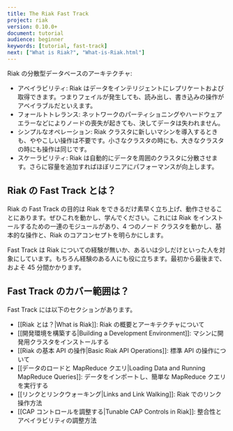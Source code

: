 ```yaml
---
title: The Riak Fast Track
project: riak
version: 0.10.0+
document: tutorial
audience: beginner
keywords: [tutorial, fast-track]
next: ["What is Riak?", "What-is-Riak.html"]
---
```


Riak の分散型データベースのアーキテクチャ:

* アベイラビリティ: Riak はデータをインテリジェントにレプリケートおよび取得できます。つまりフェイルが発生しても、読み出し、書き込みの操作がアベイラブルだといえます。
* フォールトトレランス: ネットワークのパーティショニングやハードウェアエラーなどによりノードの喪失が起きても、決してデータは失われません。
* シンプルなオペレーション: Riak クラスタに新しいマシンを導入するときも、ややこしい操作は不要です。小さなクラスタの時にも、大きなクラスタの時にも操作は同じです。
* スケーラビリティ: Riak は自動的にデータを周囲のクラスタに分散させます。さらに容量を追加すればほぼリニアにパフォーマンスが向上します。

## Riak の Fast Track とは？

Riak の Fast Track の目的は Riak をできるだけ素早く立ち上げ、動作させることにあります。ぜひこれを動かし、学んでください。これには Riak をインストールするための一連のモジュールがあり、4 つのノード クラスタを動かし、基本的な操作と、Riak のコアコンセプトを明らかにします。

Fast Track は Riak についての経験が無いか、あるいは少しだけといった人を対象にしています。もちろん経験のある人にも役に立ちます。最初から最後まで、およそ 45 分間かかります。

## Fast Track のカバー範囲は？

Fast Track には以下のセクションがあります。

* [[Riak とは？|What is Riak]]: Riak の概要とアーキテクチャについて
* [[開発環境を構築する|Building a Development Environment]]: マシンに開発用クラスタをインストールする
* [[Riak の基本 API の操作|Basic Riak API Operations]]:  標準 API の操作について
* [[データのロードと MapReduce クエリ|Loading Data and Running MapReduce Queries]]: データをインポートし、簡単な MapReduce クエリを実行する
* [[リンクとリンクウォーキング|Links and Link Walking]]:  Riak でのリンク操作方法
* [[CAP コントロールを調整する|Tunable CAP Controls in Riak]]:  整合性とアベイラビリティの調整方法
